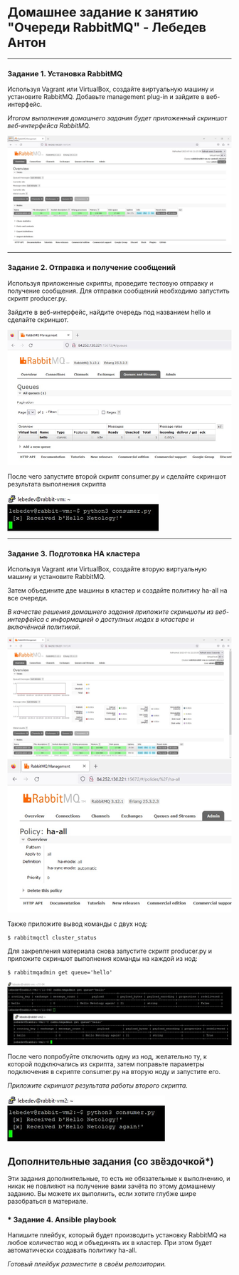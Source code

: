 # Домашнее задание к занятию "Очереди RabbitMQ" - Лебедев Антон

---

### Задание 1. Установка RabbitMQ

Используя Vagrant или VirtualBox, создайте виртуальную машину и установите RabbitMQ.
Добавьте management plug-in и зайдите в веб-интерфейс.

*Итогом выполнения домашнего задания будет приложенный скриншот веб-интерфейса RabbitMQ.*

![Screenshot_1](https://github.com/Lebedun/HomeWork-Blank/blob/11-04/img/Screenshot_1.jpg)

---

### Задание 2. Отправка и получение сообщений

Используя приложенные скрипты, проведите тестовую отправку и получение сообщения.
Для отправки сообщений необходимо запустить скрипт producer.py.

Зайдите в веб-интерфейс, найдите очередь под названием hello и сделайте скриншот.

![Screenshot_2](https://github.com/Lebedun/HomeWork-Blank/blob/11-04/img/Screenshot_2.jpg)

После чего запустите второй скрипт consumer.py и сделайте скриншот результата выполнения скрипта

![Screenshot_3](https://github.com/Lebedun/HomeWork-Blank/blob/11-04/img/Screenshot_3.jpg)

---

### Задание 3. Подготовка HA кластера

Используя Vagrant или VirtualBox, создайте вторую виртуальную машину и установите RabbitMQ.

Затем объедините две машины в кластер и создайте политику ha-all на все очереди.

*В качестве решения домашнего задания приложите скриншоты из веб-интерфейса с информацией о доступных нодах в кластере и включённой политикой.*

![Screenshot_4](https://github.com/Lebedun/HomeWork-Blank/blob/11-04/img/Screenshot_4.jpg)
![Screenshot_5](https://github.com/Lebedun/HomeWork-Blank/blob/11-04/img/Screenshot_5.jpg)

Также приложите вывод команды с двух нод:

```shell script
$ rabbitmqctl cluster_status
```

Для закрепления материала снова запустите скрипт producer.py и приложите скриншот выполнения команды на каждой из нод:

```shell script
$ rabbitmqadmin get queue='hello'
```

![Screenshot_6](https://github.com/Lebedun/HomeWork-Blank/blob/11-04/img/Screenshot_6.jpg)

После чего попробуйте отключить одну из нод, желательно ту, к которой подключались из скрипта, затем поправьте параметры подключения в скрипте consumer.py на вторую ноду и запустите его.

*Приложите скриншот результата работы второго скрипта.*

![Screenshot_7](https://github.com/Lebedun/HomeWork-Blank/blob/11-04/img/Screenshot_7.jpg)


## Дополнительные задания (со звёздочкой*)
Эти задания дополнительные, то есть не обязательные к выполнению, и никак не повлияют на получение вами зачёта по этому домашнему заданию. Вы можете их выполнить, если хотите глубже шире разобраться в материале.

### * Задание 4. Ansible playbook

Напишите плейбук, который будет производить установку RabbitMQ на любое количество нод и объединять их в кластер.
При этом будет автоматически создавать политику ha-all.

*Готовый плейбук разместите в своём репозитории.*
